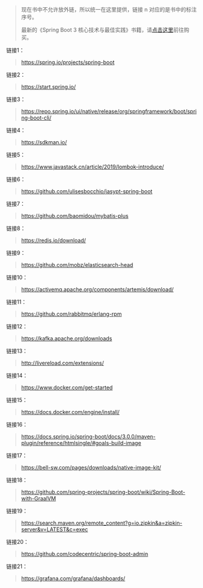 > 现在书中不允许放外链，所以统一在这里提供，链接 n 对应的是书中的标注序号。
>
> 最新的《Spring Boot 3 核心技术与最佳实践》书籍，请[点击这里](https://github.com/javastacks/spring-boot-best-practice#tada-spring-boot-3-最新书籍)前往购买。

链接1：

> https://spring.io/projects/spring-boot

链接2：

> https://start.spring.io/

链接3：

> https://repo.spring.io/ui/native/release/org/springframework/boot/spring-boot-cli/

链接4：

> https://sdkman.io/

链接5：

> https://www.javastack.cn/article/2019/lombok-introduce/

链接6：

> https://github.com/ulisesbocchio/jasypt-spring-boot

链接7：

> https://github.com/baomidou/mybatis-plus

链接8：

> https://redis.io/download/

链接9：

> https://github.com/mobz/elasticsearch-head

链接10：

> https://activemq.apache.org/components/artemis/download/

链接11：

> https://github.com/rabbitmq/erlang-rpm

链接12：

> https://kafka.apache.org/downloads

链接13：

> http://livereload.com/extensions/

链接14：

> https://www.docker.com/get-started

链接15：

> https://docs.docker.com/engine/install/

链接16：

> https://docs.spring.io/spring-boot/docs/3.0.0/maven-plugin/reference/htmlsingle/#goals-build-image

链接17：

> https://bell-sw.com/pages/downloads/native-image-kit/

链接18：

> https://github.com/spring-projects/spring-boot/wiki/Spring-Boot-with-GraalVM

链接19：

> https://search.maven.org/remote_content?g=io.zipkin&a=zipkin-server&v=LATEST&c=exec

链接20：

> https://github.com/codecentric/spring-boot-admin

链接21：

> https://grafana.com/grafana/dashboards/
